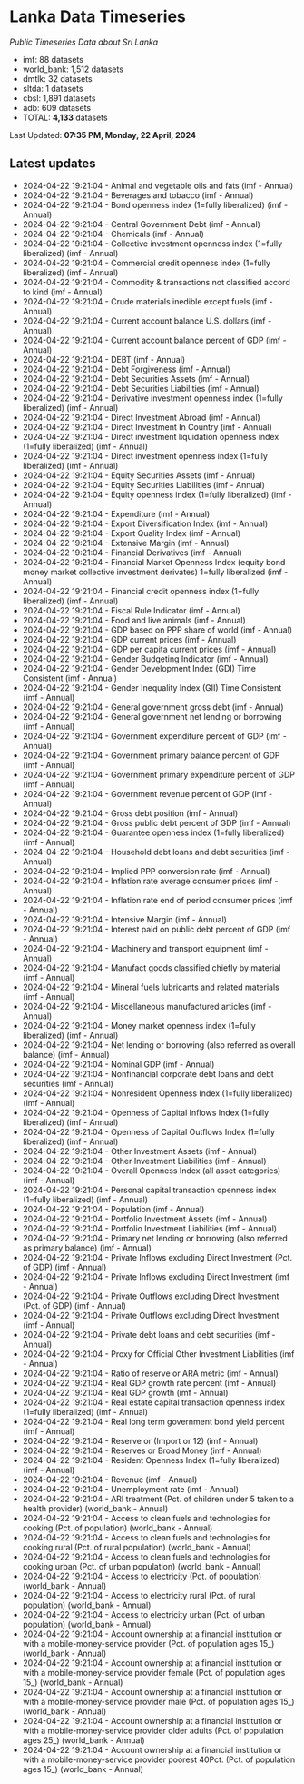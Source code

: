 # Lanka Data Timeseries
*Public Timeseries Data about Sri Lanka*

* imf: 88 datasets
* world_bank: 1,512 datasets
* dmtlk: 32 datasets
* sltda: 1 datasets
* cbsl: 1,891 datasets
* adb: 609 datasets
* TOTAL: **4,133** datasets

Last Updated: **07:35 PM, Monday, 22 April, 2024**

## Latest updates

* 2024-04-22 19:21:04 - Animal and vegetable oils and fats (imf - Annual)
* 2024-04-22 19:21:04 - Beverages and tobacco (imf - Annual)
* 2024-04-22 19:21:04 - Bond openness index (1=fully liberalized) (imf - Annual)
* 2024-04-22 19:21:04 - Central Government Debt (imf - Annual)
* 2024-04-22 19:21:04 - Chemicals (imf - Annual)
* 2024-04-22 19:21:04 - Collective investment openness index (1=fully liberalized) (imf - Annual)
* 2024-04-22 19:21:04 - Commercial credit openness index (1=fully liberalized) (imf - Annual)
* 2024-04-22 19:21:04 - Commodity & transactions not classified accord to kind (imf - Annual)
* 2024-04-22 19:21:04 - Crude materials inedible except fuels (imf - Annual)
* 2024-04-22 19:21:04 - Current account balance U.S. dollars (imf - Annual)
* 2024-04-22 19:21:04 - Current account balance percent of GDP (imf - Annual)
* 2024-04-22 19:21:04 - DEBT (imf - Annual)
* 2024-04-22 19:21:04 - Debt Forgiveness (imf - Annual)
* 2024-04-22 19:21:04 - Debt Securities Assets (imf - Annual)
* 2024-04-22 19:21:04 - Debt Securities Liabilities (imf - Annual)
* 2024-04-22 19:21:04 - Derivative investment openness index (1=fully liberalized) (imf - Annual)
* 2024-04-22 19:21:04 - Direct Investment Abroad (imf - Annual)
* 2024-04-22 19:21:04 - Direct Investment In Country (imf - Annual)
* 2024-04-22 19:21:04 - Direct investment liquidation openness index (1=fully liberalized) (imf - Annual)
* 2024-04-22 19:21:04 - Direct investment openness index (1=fully liberalized) (imf - Annual)
* 2024-04-22 19:21:04 - Equity Securities Assets (imf - Annual)
* 2024-04-22 19:21:04 - Equity Securities Liabilities (imf - Annual)
* 2024-04-22 19:21:04 - Equity openness index (1=fully liberalized) (imf - Annual)
* 2024-04-22 19:21:04 - Expenditure (imf - Annual)
* 2024-04-22 19:21:04 - Export Diversification Index (imf - Annual)
* 2024-04-22 19:21:04 - Export Quality Index (imf - Annual)
* 2024-04-22 19:21:04 - Extensive Margin (imf - Annual)
* 2024-04-22 19:21:04 - Financial Derivatives (imf - Annual)
* 2024-04-22 19:21:04 - Financial Market Openness Index (equity bond money market collective investment derivates) 1=fully liberalized (imf - Annual)
* 2024-04-22 19:21:04 - Financial credit openness index (1=fully liberalized) (imf - Annual)
* 2024-04-22 19:21:04 - Fiscal Rule Indicator (imf - Annual)
* 2024-04-22 19:21:04 - Food and live animals (imf - Annual)
* 2024-04-22 19:21:04 - GDP based on PPP share of world (imf - Annual)
* 2024-04-22 19:21:04 - GDP current prices (imf - Annual)
* 2024-04-22 19:21:04 - GDP per capita current prices (imf - Annual)
* 2024-04-22 19:21:04 - Gender Budgeting Indicator (imf - Annual)
* 2024-04-22 19:21:04 - Gender Development Index (GDI) Time Consistent (imf - Annual)
* 2024-04-22 19:21:04 - Gender Inequality Index (GII) Time Consistent (imf - Annual)
* 2024-04-22 19:21:04 - General government gross debt (imf - Annual)
* 2024-04-22 19:21:04 - General government net lending or borrowing (imf - Annual)
* 2024-04-22 19:21:04 - Government expenditure percent of GDP (imf - Annual)
* 2024-04-22 19:21:04 - Government primary balance percent of GDP (imf - Annual)
* 2024-04-22 19:21:04 - Government primary expenditure percent of GDP (imf - Annual)
* 2024-04-22 19:21:04 - Government revenue percent of GDP (imf - Annual)
* 2024-04-22 19:21:04 - Gross debt position (imf - Annual)
* 2024-04-22 19:21:04 - Gross public debt percent of GDP (imf - Annual)
* 2024-04-22 19:21:04 - Guarantee openness index (1=fully liberalized) (imf - Annual)
* 2024-04-22 19:21:04 - Household debt loans and debt securities (imf - Annual)
* 2024-04-22 19:21:04 - Implied PPP conversion rate (imf - Annual)
* 2024-04-22 19:21:04 - Inflation rate average consumer prices (imf - Annual)
* 2024-04-22 19:21:04 - Inflation rate end of period consumer prices (imf - Annual)
* 2024-04-22 19:21:04 - Intensive Margin (imf - Annual)
* 2024-04-22 19:21:04 - Interest paid on public debt percent of GDP (imf - Annual)
* 2024-04-22 19:21:04 - Machinery and transport equipment (imf - Annual)
* 2024-04-22 19:21:04 - Manufact goods classified chiefly by material (imf - Annual)
* 2024-04-22 19:21:04 - Mineral fuels lubricants and related materials (imf - Annual)
* 2024-04-22 19:21:04 - Miscellaneous manufactured articles (imf - Annual)
* 2024-04-22 19:21:04 - Money market openness index (1=fully liberalized) (imf - Annual)
* 2024-04-22 19:21:04 - Net lending or borrowing (also referred as overall balance) (imf - Annual)
* 2024-04-22 19:21:04 - Nominal GDP (imf - Annual)
* 2024-04-22 19:21:04 - Nonfinancial corporate debt loans and debt securities (imf - Annual)
* 2024-04-22 19:21:04 - Nonresident Openness Index (1=fully liberalized) (imf - Annual)
* 2024-04-22 19:21:04 - Openness of Capital Inflows Index (1=fully liberalized) (imf - Annual)
* 2024-04-22 19:21:04 - Openness of Capital Outflows Index (1=fully liberalized) (imf - Annual)
* 2024-04-22 19:21:04 - Other Investment Assets (imf - Annual)
* 2024-04-22 19:21:04 - Other Investment Liabilities (imf - Annual)
* 2024-04-22 19:21:04 - Overall Openness Index (all asset categories) (imf - Annual)
* 2024-04-22 19:21:04 - Personal capital transaction openness index (1=fully liberalized) (imf - Annual)
* 2024-04-22 19:21:04 - Population (imf - Annual)
* 2024-04-22 19:21:04 - Portfolio Investment Assets (imf - Annual)
* 2024-04-22 19:21:04 - Portfolio Investment Liabilities (imf - Annual)
* 2024-04-22 19:21:04 - Primary net lending or borrowing (also referred as primary balance) (imf - Annual)
* 2024-04-22 19:21:04 - Private Inflows excluding Direct Investment (Pct. of GDP) (imf - Annual)
* 2024-04-22 19:21:04 - Private Inflows excluding Direct Investment (imf - Annual)
* 2024-04-22 19:21:04 - Private Outflows excluding Direct Investment (Pct. of GDP) (imf - Annual)
* 2024-04-22 19:21:04 - Private Outflows excluding Direct Investment (imf - Annual)
* 2024-04-22 19:21:04 - Private debt loans and debt securities (imf - Annual)
* 2024-04-22 19:21:04 - Proxy for Official Other Investment Liabilities (imf - Annual)
* 2024-04-22 19:21:04 - Ratio of reserve or ARA metric (imf - Annual)
* 2024-04-22 19:21:04 - Real GDP growth rate percent (imf - Annual)
* 2024-04-22 19:21:04 - Real GDP growth (imf - Annual)
* 2024-04-22 19:21:04 - Real estate capital transaction openness index (1=fully liberalized) (imf - Annual)
* 2024-04-22 19:21:04 - Real long term government bond yield percent (imf - Annual)
* 2024-04-22 19:21:04 - Reserve or (Import or 12) (imf - Annual)
* 2024-04-22 19:21:04 - Reserves or Broad Money (imf - Annual)
* 2024-04-22 19:21:04 - Resident Openness Index (1=fully liberalized) (imf - Annual)
* 2024-04-22 19:21:04 - Revenue (imf - Annual)
* 2024-04-22 19:21:04 - Unemployment rate (imf - Annual)
* 2024-04-22 19:21:04 - ARI treatment (Pct. of children under 5 taken to a health provider) (world_bank - Annual)
* 2024-04-22 19:21:04 - Access to clean fuels and technologies for cooking (Pct. of population) (world_bank - Annual)
* 2024-04-22 19:21:04 - Access to clean fuels and technologies for cooking rural (Pct. of rural population) (world_bank - Annual)
* 2024-04-22 19:21:04 - Access to clean fuels and technologies for cooking urban (Pct. of urban population) (world_bank - Annual)
* 2024-04-22 19:21:04 - Access to electricity (Pct. of population) (world_bank - Annual)
* 2024-04-22 19:21:04 - Access to electricity rural (Pct. of rural population) (world_bank - Annual)
* 2024-04-22 19:21:04 - Access to electricity urban (Pct. of urban population) (world_bank - Annual)
* 2024-04-22 19:21:04 - Account ownership at a financial institution or with a mobile-money-service provider (Pct. of population ages 15_) (world_bank - Annual)
* 2024-04-22 19:21:04 - Account ownership at a financial institution or with a mobile-money-service provider female (Pct. of population ages 15_) (world_bank - Annual)
* 2024-04-22 19:21:04 - Account ownership at a financial institution or with a mobile-money-service provider male (Pct. of population ages 15_) (world_bank - Annual)
* 2024-04-22 19:21:04 - Account ownership at a financial institution or with a mobile-money-service provider older adults (Pct. of population ages 25_) (world_bank - Annual)
* 2024-04-22 19:21:04 - Account ownership at a financial institution or with a mobile-money-service provider poorest 40Pct. (Pct. of population ages 15_) (world_bank - Annual)
